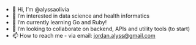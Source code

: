 - 👋 Hi, I’m @alyssaolivia
- 👀 I’m interested in data science and health informatics
- 🌱 I’m currently learning Go and Ruby!
- 💞️ I’m looking to collaborate on backend, APIs and utility tools (to start)
- 📫 How to reach me - via email: jordan.alyss@gmail.com

